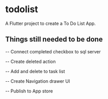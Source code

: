 # todolist

A Flutter project to create a To Do List App.

## Things still needed to be done

-- Connect completed checkbox to sql server


-- Create deleted action


-- Add and delete to task list


-- Create Navigation drawer UI


-- Publish to App store
